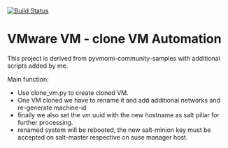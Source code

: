 [![Build Status](https://travis-ci.org/vmware/pyvmomi-community-samples.svg?branch=master)](https://travis-ci.org/vmware/pyvmomi-community-samples) 

VMware VM - clone VM Automation 
=========================

This project is derived from pyvmomi-community-samples with additional scripts added by me.

Main function:
- Use clone_vm.py to create cloned VM.
- One VM cloned we have to rename it and add additional networks and re-generate machine-id
- finally we also set the vm uuid with the new hostname as salt pillar for further processing.
- renamed system will be rebooted, the new salt-minion key must be accepted on salt-master respective on suse manager host.

